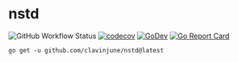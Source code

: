 # nstd

![GitHub Workflow Status](https://github.com/clavinjune/nstd/workflows/CI/badge.svg)
[![codecov](https://codecov.io/gh/clavinjune/nstd/branch/main/graph/badge.svg?token=2EFT82SAV5)](https://codecov.io/gh/clavinjune/nstd)
[![GoDev](https://img.shields.io/badge/go.dev-reference-007d9c?logo=go&logoColor=white&style=flat-square)](https://pkg.go.dev/github.com/clavinjune/nstd?tab=doc)
[![Go Report Card](https://goreportcard.com/badge/clavinjune/nstd)](https://goreportcard.com/report/clavinjune/nstd)

```shell
go get -u github.com/clavinjune/nstd@latest
```
